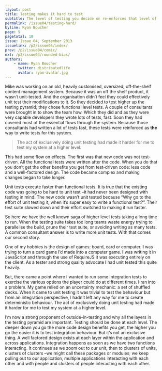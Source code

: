 ```yaml
---
layout: post
title: Testing makes it hard to test
subtitle: The level of testing you decide on re-enforces that level of testing and makes it harder to test the system at both lower and higher levels.
permalink: /issue04/testing-hard/
byline: Ryan Boucher
page: 5
pagetotal: 10
issue: Issue 04, September 2013
issuelink: /p2/issue04/index/
prev: /p2/issue04/comic/
nxt: /p2/issue04/rounded-bias/
authors:
    - name: Ryan Boucher
      twitter: distributedlife
      avatar: ryan-avatar.jpg
---
```

Mike was working on an old, heavily customised, oversized, off-the-shelf content management system. Because it was an off the shelf product, it wasn’t unit-tested. And the organisation didn’t feel they could effectively unit test their modifications to it. So they decided to test higher up the testing pyramid; they chose functional level tests. A couple of consultants were brought in to show the team how. Which they did and as they were very capable developers they wrote lots of tests, fast. Soon they had covered most of the essential flows through the system. Because those consultants had written a lot of tests fast, these tests were reinforced as **the** way to write tests for this system.

> The act of exclusively doing unit testing had made it harder for me to test my system at a higher level.

This had some flow on effects. The first was that new code was not test-driven. All the functional tests were written after the code. When you do that you don’t get the other benefits you get from test-driven code: less code and a well-factored design. The code became complex and making changes began to take longer.

Unit tests execute faster than functional tests. It is true that the existing code was going to be hard to unit test –it had never been designed with testing in mind. The new code wasn’t unit tested because “Why go to the effort of unit testing it, when it’s super easy to write a functional test?”. Their test suite slowed down and their effort switched to making it run faster.

So here we have the well known saga of higher level tests taking a long time to run. When the testing suite takes too long teams waste energy trying to parallelise the build, prune their test suite, or avoiding writing as many tests. A common consultant answer is to write more unit tests. With that comes our second story.

One of my hobbies is the design of games: board, card or computer. I was trying to turn a card game I’d made into a computer game. I was writing it in JavaScript and through the use of RequireJS it was executing entirely on the client. As a tester and strong quality advocate I had unit tested this quite heavily.

But, there came a point where I wanted to run some integration tests to exercise the various options the player could do at different times. I ran into a problem. My game relied on an uncertainty mechanic: a set of shuffled decks. When it came to unit testing it was trivial to test the behaviour but from an integration perspective, I hadn’t left any way for me to create deterministic behaviour. The act of exclusively doing unit testing had made it harder for me to test my system at a higher level.

I’m now a strong proponent of outside-in-testing and why all the layers in the testing pyramid are important. Testing should be done at each level. The deeper down you go the more code design benefits you get, the higher you go the easier it is to test integration behaviour. But it’s not an exclusive thing. A well factored design exists at each layer within the application and across applications. Integration happens as soon as we have two functions interacting. It continues as we zoom out to our unit, then to clusters of units, clusters of clusters –we might call these packages or modules; we keep pulling out to our application, multiple applications interacting with each other and with people and clusters of people interacting with each other.